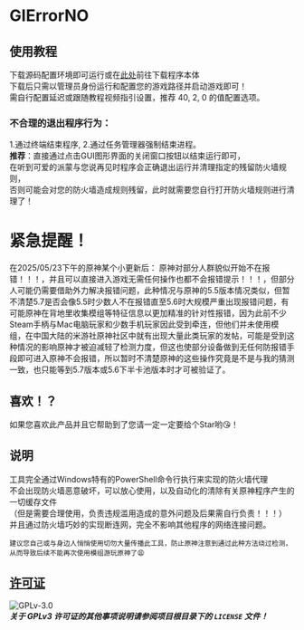 # GIErrorNO

## 使用教程
下载源码配置环境即可运行或在[此处](https://github.com/baobaobaoPY/GIErrorNO/releases)前往下载程序本体  
下载后只需以管理员身份运行和配置您的游戏路径并启动游戏即可！  
需自行配置延迟或跟随教程视频指引设置，推荐 40, 2, 0 的值配置选项。
### 不合理的退出程序行为：
1.通过终端结束程序, 2.通过任务管理器强制结束进程。  
**推荐**：直接通过点击GUI图形界面的关闭窗口按钮以结束运行即可，  
在听到可爱的派蒙与您说再见时程序会正确退出运行并清理指定的残留防火墙规则，  
否则可能会对您的防火墙造成规则残留，此时就需要您自行打开防火墙规则进行清理了！

# 紧急提醒！
在2025/05/23下午的原神某个小更新后：
原神对部分人群貌似开始不在报错！！！，并且可以直接进入游戏无需任何操作也都不会报错提示！！！，但部分人可能仍需要借助外力解决报错问题，此种情况与原神的5.5版本情况类似，但暂不清楚5.7是否会像5.5时少数人不在报错直至5.6时大规模严重出现报错问题，有可能原神在背地里收集模组等特征信息以更加精准的针对性报错，因为此前不少Steam手柄与Mac电脑玩家和少数手机玩家因此受到牵连，但他们并未使用模组，在中国大陆的米游社原神社区中就有出现大量此类玩家的发帖，可能是受到这种情况的影响原神才被迫减轻了检测力度，但这也使部分设备做到无任何防报错手段即可进入原神不会报错，所以暂时不清楚原神的这些操作究竟是不是与我的猜测一致，也只能等到5.7版本或5.6下半卡池版本时才可被验证了。  

## 喜欢！？
如果您喜欢此产品并且它帮助到了您请一定一定要给个Star哟😘！  

## 说明
工具完全通过Windows特有的PowerShell命令行执行来实现的防火墙代理  
不会出现防火墙恶意破坏，可以放心使用，以及自动化的清除有关原神程序产生的一切缓存文件  
（但是需要合理使用，负责违规滥用造成的意外问题及后果需自行负责！！！）  
并且通过防火墙巧妙的实现断连网，完全不影响其他程序的网络连接问题。 
```
建议您自己或与身边人悄悄使用切勿大量传播此工具，防止原神注意到通过此种方法绕过检测，
从而导致后续不能再次使用模组游玩原神了😩
```


## [许可证](https://www.gnu.org/licenses/gpl-3.0.html)  
![GPLv-3.0](https://www.gnu.org/graphics/gplv3-or-later.png)  
***关于 GPLv3 许可证的其他事项说明请参阅项目根目录下的 `LICENSE` 文件！***  
